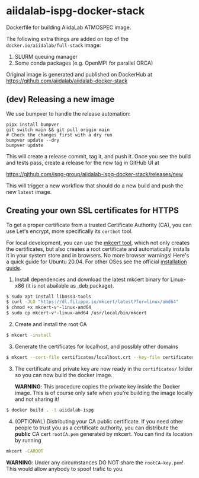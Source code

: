 # aiidalab-ispg-docker-stack
Dockerfile for building AiidaLab ATMOSPEC image.

The following extra things are added on top of the `docker.io/aiidalab/full-stack` image:

1. SLURM queuing manager
2. Some conda packages (e.g. OpenMPI for parallel ORCA)

Original image is generated and published on DockerHub at <https://github.com/aiidalab/aiidalab-docker-stack>

## (dev) Releasing a new image

We use bumpver to handle the release automation:

```console
pipx install bumpver
git switch main && git pull origin main
# Check the changes first with a dry run
bumpver update --dry
bumpver update
```

This will create a release commit, tag it, and push it.
Once you see the build and tests pass, create a release for the new tag in GitHub UI at

https://github.com/ispg-group/aiidalab-ispg-docker-stack/releases/new

This will trigger a new workflow that should do a new build and push the new `latest` image.

## Creating your own SSL certificates for HTTPS

To get a proper certificate from a trusted Certificate Authority (CA),
you can use Let's encrypt, more specifically its `certbot` tool.

For local development, you can use the [mkcert tool](https://mkcert.dev),
which not only creates the certificates, but also creates a root certificate
and automatically installs it in your system store and in browsers.
No more browser warnings! Here's a quick guide for Ubuntu 20.04.
For other OSes see the official [installation guide](https://github.com/FiloSottile/mkcert#installation).

1. Install dependencies and download the latest mkcert binary for Linux-x86 (it is not abailable as .deb package).
```sh
$ sudo apt install libnss3-tools
$ curl -JLO "https://dl.filippo.io/mkcert/latest?for=linux/amd64"
$ chmod +x mkcert-v*-linux-amd64
$ sudo cp mkcert-v*-linux-amd64 /usr/local/bin/mkcert
```

2. Create and install the root CA
```sh
$ mkcert -install
```

3. Generate the certificates for localhost, and possibly other domains
```sh
$ mkcert --cert-file certificates/localhost.crt --key-file certificates/localhost.key localhost 127.0.0.1 it096203.users.bris.ac.uk
```

3. The certificate and private key are now ready in the `certificates/` folder
   so you can now build the docker image.

   **WARNING**: This procedure copies the private key inside the Docker image.
   This is of course only safe when you're building the image locally and not sharing it!
```sh
$ docker build . -t aiidalab-ispg
```

4. (OPTIONAL) Distributing your CA public certificate.
If you need other people to trust you as a certificate authority,
you can distribute the **public** CA cert `rootCA.pem` generated by mkcert.
You can find its location by running
```sh
mkcert -CAROOT
```
**WARNING**: Under any circumstances DO NOT share the `rootCA-key.pem`!
This would allow anybody to spoof trafic to you.

